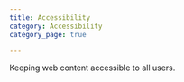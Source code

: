 ```yaml
---
title: Accessibility
category: Accessibility
category_page: true

---
```


Keeping web content accessible to all users.
